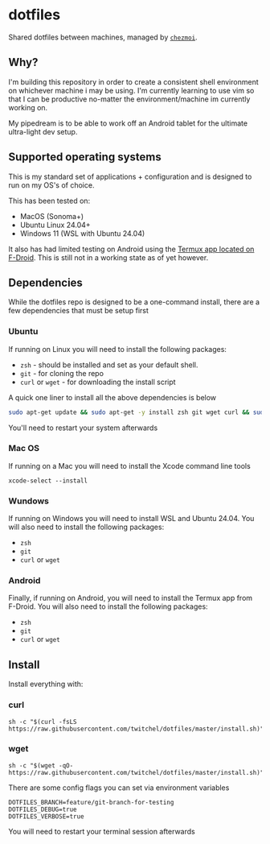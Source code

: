 # dotfiles

Shared dotfiles between machines, managed by [`chezmoi`](https://github.com/twpayne/chezmoi).

## Why?
I'm building this repository in order to create a consistent shell environment on whichever machine i may be using. I'm currently learning to use vim so that I can be productive no-matter the environment/machine im currently working on.

My pipedream is to be able to work off an Android tablet for the ultimate ultra-light dev setup.

## Supported operating systems
This is my standard set of applications + configuration and is designed to run on my OS's of choice.

This has been tested on:
- MacOS (Sonoma+)
- Ubuntu Linux 24.04+
- Windows 11 (WSL with Ubuntu 24.04)

It also has had limited testing on Android using the [Termux app located on F-Droid](https://f-droid.org/en/packages/com.termux/). This is still not in a working state as of yet however.

## Dependencies
While the dotfiles repo is designed to be a one-command install, there are a few dependencies that must be setup first

### Ubuntu

If running on Linux you will need to install the following packages:
- `zsh` - should be installed and set as your default shell.
- `git` - for cloning the repo
- `curl` or `wget` - for downloading the install script

A quick one liner to install all the above dependencies is below

```bash
sudo apt-get update && sudo apt-get -y install zsh git wget curl && sudo chsh -s /usr/bin/zsh $(whoami)
```

You'll need to restart your system afterwards

### Mac OS

If running on a Mac you will need to install the Xcode command line tools
```
xcode-select --install
```

### Wundows
If running on Windows you will need to install WSL and Ubuntu 24.04. You will also need to install the following packages:
- `zsh`
- `git`
- `curl` or `wget`

### Android

Finally, if running on Android, you will need to install the Termux app from F-Droid. You will also need to install the following packages:
- `zsh`
- `git`
- `curl` or `wget`

## Install

Install everything with:

### curl
```
sh -c "$(curl -fsLS https://raw.githubusercontent.com/twitchel/dotfiles/master/install.sh)"
```

### wget
```
sh -c "$(wget -qO- https://raw.githubusercontent.com/twitchel/dotfiles/master/install.sh)"
```

There are some config flags you can set via environment variables
```
DOTFILES_BRANCH=feature/git-branch-for-testing
DOTFILES_DEBUG=true
DOTFILES_VERBOSE=true
```

You will need to restart your terminal session afterwards

